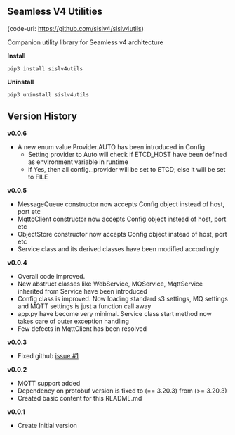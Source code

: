 ## Seamless V4 Utilities
(code-url: https://github.com/sislv4/sislv4utils)

Companion utility library for Seamless v4 architecture

**Install**
```
pip3 install sislv4utils
```

**Uninstall**
```
pip3 uninstall sislv4utils
```

## Version History

**v0.0.6**
+ A new enum value Provider.AUTO has been introduced in Config
    - Setting provider to Auto will check if ETCD_HOST have been defined as environment variable in runtime
    - if Yes, then all config._provider will be set to ETCD; else it will be set to FILE

**v0.0.5**
+ MessageQueue constructor now accepts Config object instead of host, port etc
+ MqttcClient constructor now accepts Config object instead of host, port etc
+ ObjectStore constructor now accepts Config object instead of host, port etc
+ Service class and its derived classes have been modified accordingly

**v0.0.4**
+ Overall code improved. 
+ New abstruct classes like WebService, MQService, MqttService inherited from Service have been introduced
+ Config class is improved. Now loading standard s3 settings, MQ settings and MQTT settings is just a function call away
+ app.py have become very minimal. Service class start method now takes care of outer exception handling
+ Few defects in MqttClient has been resolved

**v0.0.3**
+ Fixed github [issue #1](https://github.com/sislv4/sislv4utils/issues/1)

**v0.0.2**
+ MQTT support added
+ Dependency on protobuf version is fixed to (== 3.20.3) from (>= 3.20.3)
+ Created basic content for this README.md

**v0.0.1**
+ Create Initial version
